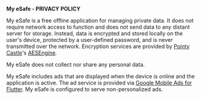 **My eSafe - PRIVACY POLICY**

My eSafe is a free offline application for managing private data. It does not require network access to function and does not send data to any distant server for storage. Instead, data is encrypted and stored locally on the user's device, protected by a user-defined password, and is never transmitted over the network. Encryption services are provided by [Pointy Castle](https://pub.dev/packages/pointycastle)'s [AESEngine](https://pub.dev/documentation/pointycastle/latest/impl.block_cipher.aes/AESEngine-class.html).

My eSafe does not collect nor share any personal data.

My eSafe includes ads that are displayed when the device is online and the application is active. The ad service is provided via [Google Mobile Ads for Flutter](https://pub.dev/packages/google_mobile_ads). My eSafe is configured to serve non-personalized ads.
